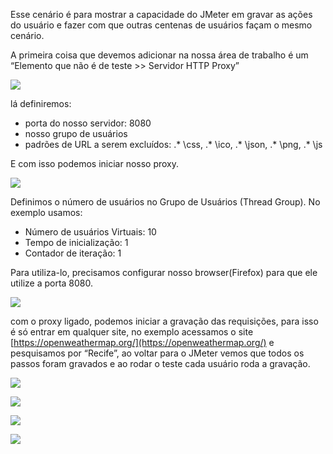 Esse cenário é para mostrar a capacidade do JMeter em gravar as ações do usuário e fazer com que outras centenas de usuários façam o mesmo cenário.

A primeira coisa que devemos adicionar na nossa área de trabalho é um “Elemento que não é de teste >> Servidor HTTP Proxy”  

![](http://i.imgur.com/6HnpN2D.png)

lá definiremos:
* porta do nosso servidor: 8080
* nosso grupo de usuários
* padrões de URL a serem excluídos: .* \css, .* \ico, .* \json, .* \png, .* \js

E com isso podemos iniciar nosso proxy.

![](http://i.imgur.com/g53pp9e.png)

Definimos o número de usuários no Grupo de Usuários (Thread Group). No exemplo usamos:
* Número de usuários Virtuais: 10
* Tempo de inicialização: 1
* Contador de iteração: 1

Para utiliza-lo, precisamos configurar nosso browser(Firefox) para que ele utilize a porta 8080.

![](http://i.imgur.com/vhqqNLD.png)

com o proxy ligado, podemos iniciar a gravação das requisições, para isso é só entrar em qualquer site, no exemplo acessamos o site [https://openweathermap.org/](https://openweathermap.org/) e pesquisamos por “Recife”, ao voltar para o JMeter vemos que todos os passos foram gravados e ao rodar o teste cada usuário roda a gravação.

![](http://i.imgur.com/ZQfxBom.png)

![](http://i.imgur.com/pdyLnFo.png)

![](http://i.imgur.com/1Rw5w5t.png)

![](http://i.imgur.com/oXXNMzU.png)
